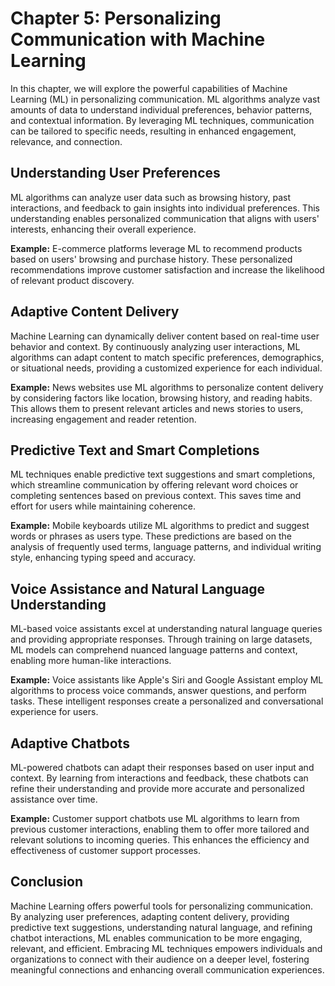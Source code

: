 Chapter 5: Personalizing Communication with Machine Learning
============================================================

In this chapter, we will explore the powerful capabilities of Machine Learning (ML) in personalizing communication. ML algorithms analyze vast amounts of data to understand individual preferences, behavior patterns, and contextual information. By leveraging ML techniques, communication can be tailored to specific needs, resulting in enhanced engagement, relevance, and connection.

Understanding User Preferences
------------------------------

ML algorithms can analyze user data such as browsing history, past interactions, and feedback to gain insights into individual preferences. This understanding enables personalized communication that aligns with users' interests, enhancing their overall experience.

**Example:** E-commerce platforms leverage ML to recommend products based on users' browsing and purchase history. These personalized recommendations improve customer satisfaction and increase the likelihood of relevant product discovery.

Adaptive Content Delivery
-------------------------

Machine Learning can dynamically deliver content based on real-time user behavior and context. By continuously analyzing user interactions, ML algorithms can adapt content to match specific preferences, demographics, or situational needs, providing a customized experience for each individual.

**Example:** News websites use ML algorithms to personalize content delivery by considering factors like location, browsing history, and reading habits. This allows them to present relevant articles and news stories to users, increasing engagement and reader retention.

Predictive Text and Smart Completions
-------------------------------------

ML techniques enable predictive text suggestions and smart completions, which streamline communication by offering relevant word choices or completing sentences based on previous context. This saves time and effort for users while maintaining coherence.

**Example:** Mobile keyboards utilize ML algorithms to predict and suggest words or phrases as users type. These predictions are based on the analysis of frequently used terms, language patterns, and individual writing style, enhancing typing speed and accuracy.

Voice Assistance and Natural Language Understanding
---------------------------------------------------

ML-based voice assistants excel at understanding natural language queries and providing appropriate responses. Through training on large datasets, ML models can comprehend nuanced language patterns and context, enabling more human-like interactions.

**Example:** Voice assistants like Apple's Siri and Google Assistant employ ML algorithms to process voice commands, answer questions, and perform tasks. These intelligent responses create a personalized and conversational experience for users.

Adaptive Chatbots
-----------------

ML-powered chatbots can adapt their responses based on user input and context. By learning from interactions and feedback, these chatbots can refine their understanding and provide more accurate and personalized assistance over time.

**Example:** Customer support chatbots use ML algorithms to learn from previous customer interactions, enabling them to offer more tailored and relevant solutions to incoming queries. This enhances the efficiency and effectiveness of customer support processes.

Conclusion
----------

Machine Learning offers powerful tools for personalizing communication. By analyzing user preferences, adapting content delivery, providing predictive text suggestions, understanding natural language, and refining chatbot interactions, ML enables communication to be more engaging, relevant, and efficient. Embracing ML techniques empowers individuals and organizations to connect with their audience on a deeper level, fostering meaningful connections and enhancing overall communication experiences.
